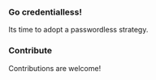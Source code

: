 ﻿
### Go credentialless!

Its time to adopt a passwordless strategy.

### Contribute

Contributions are welcome!
